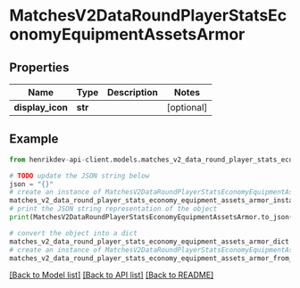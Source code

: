 # MatchesV2DataRoundPlayerStatsEconomyEquipmentAssetsArmor


## Properties

Name | Type | Description | Notes
------------ | ------------- | ------------- | -------------
**display_icon** | **str** |  | [optional] 

## Example

```python
from henrikdev-api-client.models.matches_v2_data_round_player_stats_economy_equipment_assets_armor import MatchesV2DataRoundPlayerStatsEconomyEquipmentAssetsArmor

# TODO update the JSON string below
json = "{}"
# create an instance of MatchesV2DataRoundPlayerStatsEconomyEquipmentAssetsArmor from a JSON string
matches_v2_data_round_player_stats_economy_equipment_assets_armor_instance = MatchesV2DataRoundPlayerStatsEconomyEquipmentAssetsArmor.from_json(json)
# print the JSON string representation of the object
print(MatchesV2DataRoundPlayerStatsEconomyEquipmentAssetsArmor.to_json())

# convert the object into a dict
matches_v2_data_round_player_stats_economy_equipment_assets_armor_dict = matches_v2_data_round_player_stats_economy_equipment_assets_armor_instance.to_dict()
# create an instance of MatchesV2DataRoundPlayerStatsEconomyEquipmentAssetsArmor from a dict
matches_v2_data_round_player_stats_economy_equipment_assets_armor_from_dict = MatchesV2DataRoundPlayerStatsEconomyEquipmentAssetsArmor.from_dict(matches_v2_data_round_player_stats_economy_equipment_assets_armor_dict)
```
[[Back to Model list]](../README.md#documentation-for-models) [[Back to API list]](../README.md#documentation-for-api-endpoints) [[Back to README]](../README.md)


